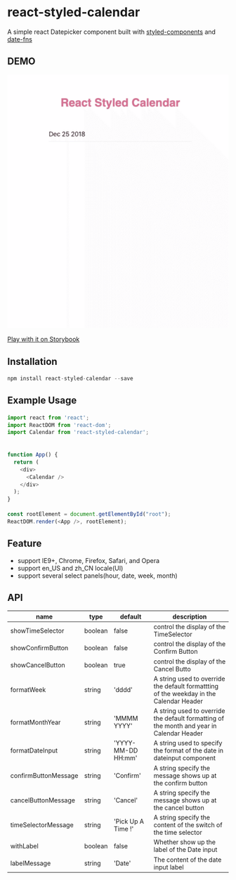 # react-styled-calendar
A simple react Datepicker component built with [styled-components](https://www.styled-components.com/) and [date-fns](https://date-fns.org/)
## DEMO
![demo](./demo/demo.gif)

[Play with it on Storybook](http://xiaohanxu.top/react-styled-calendar)

## Installation

```javascript
npm install react-styled-calendar --save
```


## Example Usage

```javascript
import react from 'react';
import ReactDOM from 'react-dom';
import Calendar from 'react-styled-calendar';


function App() {
  return (
    <div>
      <Calendar />
    </div>
  );
}

const rootElement = document.getElementById("root");
ReactDOM.render(<App />, rootElement);
```
## Feature
- support IE9+, Chrome, Firefox, Safari, and Opera
- support en_US and zh_CN locale(UI)
- support several select panels(hour, date, week, month)
## API

name | type | default | description 
---- | ---- | ------- | -----------
showTimeSelector | boolean | false | control the display of the TimeSelector 
showConfirmButton | boolean | false | control the display of the Confirm Button
showCancelButton | boolean | true | control the display of the Cancel Butto
formatWeek | string | 'dddd' | A string used to override the default formattting of the weekday in the Calendar Header
formatMonthYear | string | 'MMMM YYYY' | A string used to override the default formatting of the month and year in  Calendar Header
formatDateInput | string | 'YYYY-MM-DD HH:mm' | A string used to specify the format of the date in dateinput component
confirmButtonMessage | string | 'Confirm' | A string specify the message shows up at the confirm button
cancelButtonMessage | string | 'Cancel' | A string specify the message shows up at the cancel button
timeSelectorMessage | string | 'Pick Up A Time !' | A string specify the content of the switch of the time selector
withLabel | boolean | false | Whether show up the label of the Date input
labelMessage | string | 'Date' | The content of the date input label